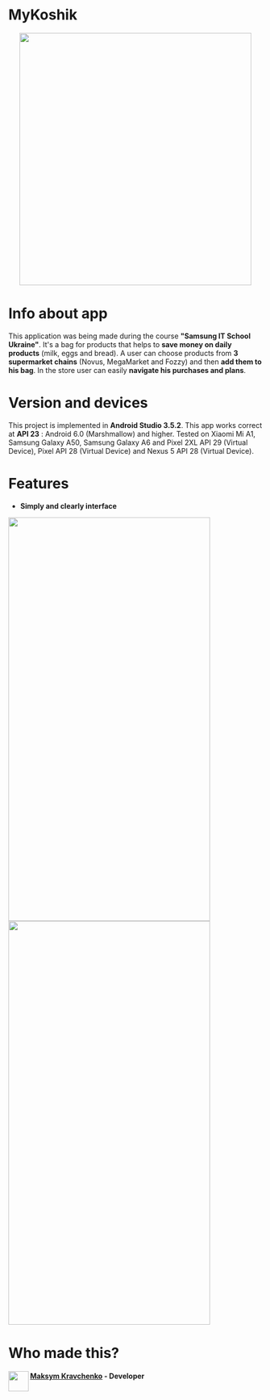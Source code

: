 # MyKoshik

<p align="center">
  <img width="460" height="500" src="https://github.com/masssimeliano/MyKoshik/blob/master/app/src/main/ic_launcher-web.png">
</p>

# Info about app
This application was being made during the course __"Samsung IT School Ukraine"__. It's a bag for products that helps to __save money on daily products__ (milk, eggs and bread). A user can choose products from __3 supermarket chains__ (Novus, MegaMarket and Fozzy) and then __add them to his bag__. In the store user can easily __navigate his purchases and plans__. 

# Version and devices
This project is implemented in __Android Studio 3.5.2__. This app works correct at __API 23__ : Android 6.0 (Marshmallow) and higher. Tested on Xiaomi Mi A1, Samsung Galaxy A50, Samsung Galaxy A6 and Pixel 2XL API 29 (Virtual Device), Pixel API 28 (Virtual Device) and Nexus 5 API 28 (Virtual Device).

# Features 

* __Simplу and clearly interface__

<img src="https://media.giphy.com/media/VIyzBLYmo5O3eB4NC0/giphy.gif" width="400" height="800" /> <img src="https://media.giphy.com/media/WUJD78IfauQaRgo9qm/giphy.gif" width="400" height="800" />

# Who made this?

<img align="left" width="40" height="40" src="https://avatars.githubusercontent.com/masssimeliano">

#### [Maksym Kravchenko](https://github.com/masssimeliano) - __Developer__

